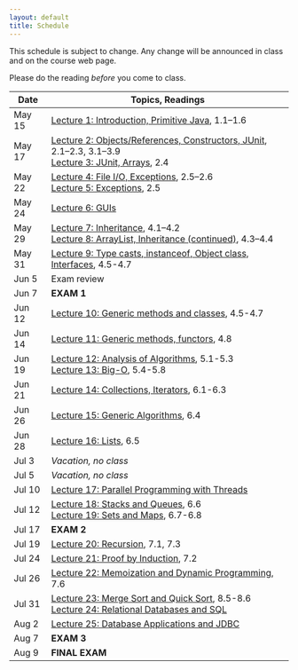 ```yaml
---
layout: default
title: Schedule
---
```


This schedule is subject to change.  Any change will be announced in class and on the course web page.

Please do the reading <i>before</i> you come to class.

Date | Topics, Readings
---- | ----------------
May 15 | [Lecture 1: Introduction, Primitive Java](lectures/lecture01.html), 1.1&ndash;1.6
May 17 | [Lecture 2: Objects/References, Constructors, JUnit](lectures/lecture02.html), 2.1&ndash;2.3, 3.1&ndash;3.9<br>[Lecture 3: JUnit, Arrays](lectures/lecture03.html), 2.4
May 22 | [Lecture 4: File I/O, Exceptions](lectures/lecture04.html), 2.5&ndash;2.6<br>[Lecture 5: Exceptions](lectures/lecture05.html), 2.5
May 24 | [Lecture 6: GUIs](lectures/lecture06.html)
May 29 | [Lecture 7: Inheritance](lectures/lecture07.html), 4.1&ndash;4.2<br>[Lecture 8: ArrayList, Inheritance (continued)](lectures/lecture08.html), 4.3&ndash;4.4
May 31 | [Lecture 9: Type casts, instanceof, Object class, Interfaces](lectures/lecture09.html), 4.5-4.7
Jun 5  | Exam review
Jun 7  | **EXAM 1**
Jun 12 | [Lecture 10: Generic methods and classes](lectures/lecture10.html), 4.5-4.7
Jun 14 | [Lecture 11: Generic methods, functors](lectures/lecture11.html), 4.8
Jun 19 | [Lecture 12: Analysis of Algorithms](lectures/lecture12.html), 5.1-5.3 <br /> [Lecture 13: Big-O](lectures/lecture13.html), 5.4-5.8
Jun 21 | [Lecture 14: Collections, Iterators](lectures/lecture14.html), 6.1-6.3
Jun 26 | [Lecture 15: Generic Algorithms](lectures/lecture15.html), 6.4
Jun 28 | [Lecture 16: Lists](lectures/lecture16.html), 6.5
Jul 3 | *Vacation, no class*
Jul 5 | *Vacation, no class*
Jul 10 | [Lecture 17: Parallel Programming with Threads](lectures/lecture17.html)
Jul 12 | [Lecture 18: Stacks and Queues](lectures/lecture18.html), 6.6<br>[Lecture 19: Sets and Maps](lectures/lecture19.html), 6.7-6.8
Jul 17 | **EXAM 2**
Jul 19 | [Lecture 20: Recursion](lectures/lecture20.html), 7.1, 7.3 
Jul 24 | [Lecture 21: Proof by Induction](lectures/lecture21.html), 7.2
Jul 26 | [Lecture 22: Memoization and Dynamic Programming](lectures/lecture22.html), 7.6
Jul 31 | [Lecture 23: Merge Sort and Quick Sort](lectures/lecture23.html), 8.5-8.6<br>[Lecture 24: Relational Databases and SQL](lectures/lecture24.html)
Aug 2 | [Lecture 25: Database Applications and JDBC](lectures/lecture25.html)
Aug 7 | **EXAM 3**
Aug 9 | **FINAL EXAM**







<!--
May 16 | [Lecture 1: Introduction, Primitive Java](lectures/lecture01.html), 1.1&ndash;1.6
May 18 | [Lecture 2: Objects/References, Constructors, JUnit](lectures/lecture02.html), 2.1&ndash;2.3, 3.1&ndash;3.9<br>[Lecture 3: Arrays](lectures/lecture03.html), 2.4
May 23 | [Lecture 4: File I/O, Exceptions](lectures/lecture04.html), 2.5&ndash;2.6<br>[Lecture 5: Exceptions](lectures/lecture05.html), 2.5
May 25 | [Lecture 6: GUIs](lectures/lecture06.html)
May 30 | [Lecture 7: Inheritance](lectures/lecture07.html), 4.1&ndash;4.2<br>[Lecture 8: ArrayList, Inheritance (continued)](lectures/lecture08.html), 4.3&ndash;4.4
Jun 1  | [Lecture 9: Type casts, instanceof, Object class, Interfaces](lectures/lecture09.html), 4.5-4.7
Jun 6  | [Lecture 10: Generic methods and classes](lectures/lecture10.html), 4.5-4.7
Jun 8  | **EXAM 1**
Jun 13 | [Lecture 11: Generic methods, functors](lectures/lecture11.html), 4.8
Jun 15 | [Lecture 12: Analysis of Algorithms](lectures/lecture12.html), 5.1-5.3 <br /> [Lecture 13: Big-O](lectures/lecture13.html), 5.4-5.8
Jun 20 | [Lecture 14: Collections, Iterators](lectures/lecture14.html), 6.1-6.3
Jun 22 | [Lecture 15: Generic Algorithms](lectures/lecture15.html), 6.4
Jun 27 | [Lecture 16: Lists](lectures/lecture16.html), 6.5
Jun 29 | [Lecture 17: Parallel Programming with Threads](lectures/lecture17.html)
Jul 6  | [Lecture 18: Stacks and Queues](lectures/lecture18.html), 6.6
Jul 11 | **Exam 2** Review
Jul 13 | **EXAM 2**
Jul 18 | Vacation, no class
Jul 20 | Vacation, no class
Jul 25 | [Lecture 19: Sets and Maps](lectures/lecture19.html), 6.7-6.8
Jul 27 | [Lecture 20: Recursion](lectures/lecture20.html), 7.1, 7.3 <br /> [Lecture 21: Proof by Induction](lectures/lecture21.html), 7.2 <br /> [Lecture 22: Memoization and Dynamic Programming](lectures/lecture22.html), 7.6
Aug 1  | [Lecture 24: Relational Databases and SQL](lectures/lecture24.html) <br /> [Lecture 25: Database Applications and JDBC](lectures/lecture25.html)
Aug 3  | **Exam 3** Review
Aug 8  | **EXAM 3**
Aug 10 | **FINAL EXAM**

Aug 30 | [Lecture 1: Introduction, Primitive Java](lectures/lecture01.html), 1.1&ndash;1.6
Sep 1 | [Lecture 2: Objects/References, Constructors](lectures/lecture02.html), 2.1&ndash;2.3, 3.1&ndash;3.9
Sep 6 | [Lecture 3: JUnit, Arrays](lectures/lecture03.html), 2.4
Sep 8 | [Lecture 4: File I/O, Exceptions](lectures/lecture04.html), 2.5&ndash;2.6
Sep 13 | [Lecture 5: Exceptions](lectures/lecture05.html), 2.5
Sep 15 | [Lecture 6: GUIs](lectures/lecture06.html)
Sep 20 | [Lecture 7: Inheritance](lectures/lecture07.html), 4.1&ndash;4.2
Sep 22 | [Lecture 8: ArrayList, Inheritance (continued)](lectures/lecture08.html), 4.3&ndash;4.4
Sep 27 | **Exam 1**
Sep 29 | [Lecture 9: Type casts, instanceof, Object class, Interfaces](lectures/lecture09.html)
Oct 4 | [Lecture 10: Generic methods and classes](lectures/lecture10.html), 4.5-4.7
Oct 6 | [Lecture 11: Generic methods, functors](lectures/lecture11.html), 4.8
Oct 11 | [Lecture 12: Analysis of Algorithms](lectures/lecture12.html), 5.1-5.3
Oct 13 | [Lecture 13: Big-O](lectures/lecture13.html), 5.4-5.8
Oct 18 | [Lecture 14: Collections, Iterators](lectures/lecture14.html), 6.1-6.3
Oct 20 | [Lecture 15: Generic Algorithms](lectures/lecture15.html), 6.4
Oct 25 | [Lecture 16: Lists](lectures/lecture16.html), 6.5
Oct 27 | **Exam 2**
Nov 1 | [Lecture 17: Parallel Programming with Threads](lectures/lecture17.html)
Nov 3 | [Lecture 18: Stacks and Queues](lectures/lecture18.html), 6.6
Nov 8 | [Lecture 19: Sets and Maps](lectures/lecture19.html), 6.7-6.8
Nov 10 | [Lecture 20: Recursion](lectures/lecture20.html), 7.1, 7.3
Nov 15 | [Lecture 21: Proof by Induction](lectures/lecture21.html), 7.2
Nov 17 | [Lecture 22: Memoization and Dynamic Programming](lectures/lecture22.html), 7.6
Nov 22 | Thanksgiving vacation, no class
Nov 24 | Thanksgiving vacation, no class
Nov 29 | [Lecture 23: Merge and Quick Sort](lectures/lecture23.html), 8.5-8.6
Dec 1 | **Exam 3**
Dec 6 | [Lecture 24: Relational Databases and SQL](lectures/lecture24.html)
Dec 8 | [Lecture 25: Database Applications and JDBC](lectures/lecture25.html)
-->
